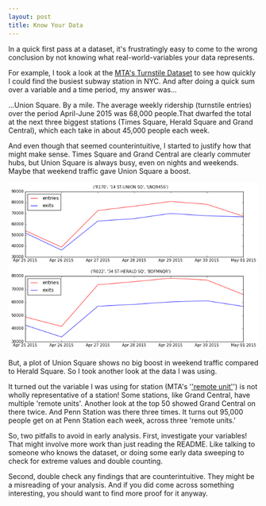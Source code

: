 ```yaml
---
layout: post
title: Know Your Data
---
```


In a quick first pass at a dataset, it's frustratingly easy to come to the wrong conclusion by not knowing what real-world-variables your data represents.

For example, I took a look at the [MTA's Turnstile Dataset](http://web.mta.info/developers/turnstile.html) to see how quickly I could find the busiest subway station in NYC. And after doing a quick sum over a variable and a time period, my answer was...

...Union Square. By a mile. The average weekly ridership (turnstile entries) over the period April-June 2015 was 68,000 people.That dwarfed the total at the next three biggest stations (Times Square, Herald Square and Grand Central), which each take in about 45,000 people each week.

And even though that seemed counterintuitive, I started to justify how that might make sense. Times Square and Grand Central are clearly commuter hubs, but Union Square is always busy, even on nights and weekends. Maybe that weekend traffic gave Union Square a boost.

![Union Square Ridership, April 2015](/images/posts/01_unionsq_ridership_201504.png "Union Square Ridership, April 2015")
![Herald Square Ridership, April 2015](/images/posts/01_heraldsq_ridership_201504.png "Union Square Ridership, April 2015")

But, a plot of Union Square shows no big boost in weekend traffic compared to Herald Square. So I took another look at the data I was using.

It turned out the variable I was using for station (MTA's '['remote unit'](http://web.mta.info/developers/resources/nyct/turnstile/ts_Field_Description.txt)') is not wholly representative of a station! Some stations, like Grand Central, have multiple 'remote units'. Another look at the top 50 showed Grand Central on there twice. And Penn Station was there three times. It turns out 95,000 people get on at Penn Station each week, across three 'remote units.'

So, two pitfalls to avoid in early analysis. First, investigate your variables! That might involve more work than just reading the README. Like talking to someone who knows the dataset, or doing some early data sweeping to check for extreme values and double counting.

Second, double check any findings that are counterintuitive. They might be a misreading of your analysis. And if you did come across something interesting, you should want to find more proof for it anyway.
